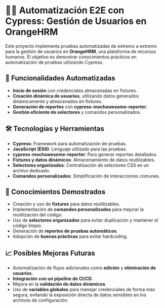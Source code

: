 # 🧑‍💻 **Automatización E2E con Cypress: Gestión de Usuarios en OrangeHRM**

Este proyecto implementa pruebas automatizadas de extremo a extremo para la gestión de usuarios en **OrangeHRM**, una plataforma de recursos humanos. El objetivo es demostrar conocimientos prácticos en automatización de pruebas utilizando Cypress.

## 🚀 **Funcionalidades Automatizadas**

- **Inicio de sesión** con credenciales almacenadas en fixtures.
- **Creación dinámica de usuarios**, utilizando datos generados dinámicamente y almacenados en fixtures.
- **Generación de reportes** con **cypress-mochawesome-reporter**.
- **Gestión eficiente de selectores** y comandos personalizados.

## 🛠️ **Tecnologías y Herramientas**

- **Cypress**: Framework para automatización de pruebas.
- **JavaScript (ES6)**: Lenguaje utilizado para las pruebas.
- **cypress-mochawesome-reporter**: Para generar reportes detallados.
- **Fixtures y datos dinámicos**: Almacenamiento de datos reutilizables.
- **Selectores organizados**: Centralización de selectores CSS en un archivo dedicado.
- **Comandos personalizados**: Simplificación de interacciones comunes.

## 🧠 **Conocimientos Demostrados**

- Creación y uso de **fixtures** para datos reutilizables.
- Implementación de **comandos personalizados** para mejorar la reutilización del código.
- Uso de **selectores organizados** para evitar duplicación y mantener el código limpio.
- Generación de **reportes de pruebas automáticos**.
- Adopción de **buenas prácticas** para evitar hardcoding.

## 📈 **Posibles Mejoras Futuras**

- Automatización de flujos adicionales como **edición** y **eliminación de usuarios**.
- **Integración con un pipeline de CI/CD**.
- Mejora en la **validación de datos dinámicos**.
- Uso de **variables globales** para manejar credenciales de forma más segura, evitando la exposición directa de datos sensibles en los archivos de configuración.

